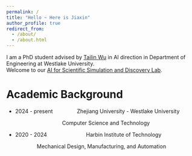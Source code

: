 ```yaml
---
permalink: /
title: "Hello ~ Here is Jiaxin"
author_profile: true
redirect_from: 
  - /about/
  - /about.html
---
```


I am a PhD student advised by [Tailin Wu](http://tailin.org) in AI direction in Department of Engineering at Westlake University.<br/>Welcome to our [AI for Scientific Simulation and Discovery Lab](https://ai4s.lab.westlake.edu.cn/). 

Academic Background
======

- 2024 - present &emsp;&emsp;&emsp; &emsp;Zhejiang University - Westlake University

    <center>Computer Science and Technology<center/>

- 2020 - 2024 &emsp;&emsp;&emsp; &emsp; &emsp; &emsp;  Harbin Institute of Technology

<center>Mechanical Design, Manufacturing, and Automation <center/>
